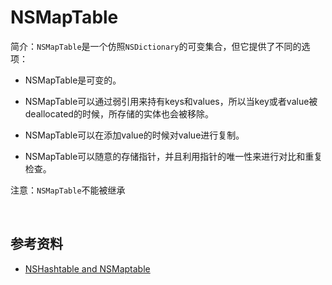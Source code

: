 # NSMapTable

简介：`NSMapTable`是一个仿照`NSDictionary`的可变集合，但它提供了不同的选项：

* NSMapTable是可变的。

* NSMapTable可以通过弱引用来持有keys和values，所以当key或者value被deallocated的时候，所存储的实体也会被移除。

* NSMapTable可以在添加value的时候对value进行复制。

* NSMapTable可以随意的存储指针，并且利用指针的唯一性来进行对比和重复检查。

注意：`NSMapTable`不能被继承

<br>

## 参考资料

* [NSHashtable and NSMaptable](http://www.cocoachina.com/industry/20140605/8683.html)